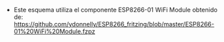 * Este esquema utiliza el componente ESP8266-01 WiFi Module obtenido de: https://github.com/ydonnelly/ESP8266_fritzing/blob/master/ESP8266-01%20WiFi%20Module.fzpz
